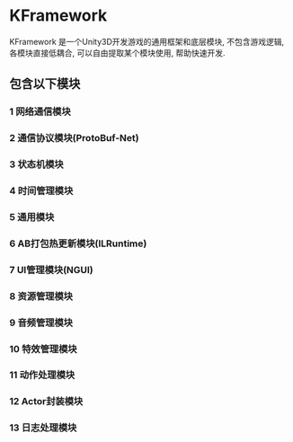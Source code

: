 # KFramework

KFramework 是一个Unity3D开发游戏的通用框架和底层模块, 不包含游戏逻辑, 各模块直接低耦合, 可以自由提取某个模块使用, 帮助快速开发.

## 包含以下模块

### 1 网络通信模块

### 2 通信协议模块(ProtoBuf-Net)

### 3 状态机模块

### 4 时间管理模块

### 5 通用模块

### 6 AB打包热更新模块(ILRuntime)

### 7 UI管理模块(NGUI)

### 8 资源管理模块

### 9 音频管理模块

### 10 特效管理模块

### 11 动作处理模块

### 12 Actor封装模块

### 13 日志处理模块

